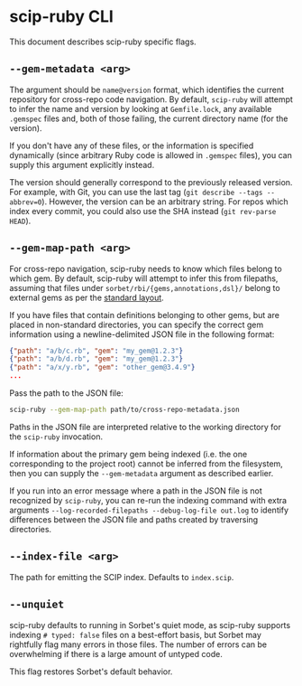 # scip-ruby CLI

This document describes scip-ruby specific flags.

## `--gem-metadata <arg>`

The argument should be `name@version` format, which identifies the current
repository for cross-repo code navigation. By default, `scip-ruby` will
attempt to infer the name and version by looking at `Gemfile.lock`,
any available `.gemspec` files and, both of those failing, the current directory
name (for the version).

If you don't have any of these files, or the information is specified
dynamically (since arbitrary Ruby code is allowed in `.gemspec` files),
you can supply this argument explicitly instead.

The version should generally correspond to the previously released version.
For example, with Git, you can use the last tag
(`git describe --tags --abbrev=0`). However, the version can be an arbitrary
string. For repos which index every commit, you could also use the SHA
instead (`git rev-parse HEAD`).

## `--gem-map-path <arg>`

For cross-repo navigation, scip-ruby needs to know which files
belong to which gem. By default, scip-ruby will attempt to
infer this from filepaths, assuming that files under `sorbet/rbi/{gems,annotations,dsl}/`
belong to external gems as per the [standard layout](https://sorbet.org/docs/rbi#quickref).

If you have files that contain definitions belonging to other gems,
but are placed in non-standard directories, you can specify the correct gem information
using a newline-delimited JSON file in the following format:

<!-- 
TODO: Uncomment this
By default, `scip-ruby` will attempt to identify which gems the
ingested files belong to based on the standard layout of paths
as used by Bundler. If it can't identify the gems for certain files,
it will print a warning. This may happen if you're using a custom
build system or different filesystem layout.

To get correct cross-repo code navigation, you can explicitly
supply information about files and gems using a supplementary
newline-delimited JSON file in the following format:
-->
```json
{"path": "a/b/c.rb", "gem": "my_gem@1.2.3"}
{"path": "a/b/d.rb", "gem": "my_gem@1.2.3"}
{"path": "a/x/y.rb", "gem": "other_gem@3.4.9"}
...
```

Pass the path to the JSON file:

```bash
scip-ruby --gem-map-path path/to/cross-repo-metadata.json
```

Paths in the JSON file are interpreted relative to the working directory
for the `scip-ruby` invocation.

If information about the primary gem being indexed (i.e. the one corresponding to the project root)
cannot be inferred from the filesystem, then you can supply
the `--gem-metadata` argument as described earlier.

If you run into an error message where a path in the JSON file
is not recognized by `scip-ruby`, you can re-run the indexing command
with extra arguments `--log-recorded-filepaths --debug-log-file out.log`
to identify differences between the JSON file
and paths created by traversing directories.

## `--index-file <arg>`

The path for emitting the SCIP index. Defaults to `index.scip`.

## `--unquiet`

scip-ruby defaults to running in Sorbet's quiet mode, as scip-ruby supports
indexing `# typed: false` files on a best-effort basis, but Sorbet may
rightfully flag many errors in those files. The number of errors can be
overwhelming if there is a large amount of untyped code.

This flag restores Sorbet's default behavior.
